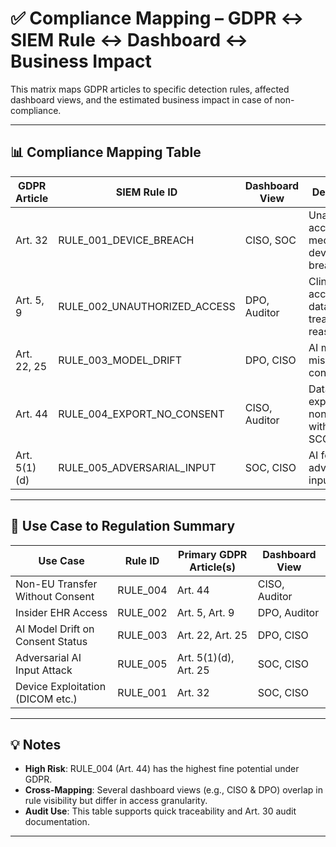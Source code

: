 # ✅ Compliance Mapping – GDPR ↔ SIEM Rule ↔ Dashboard ↔ Business Impact

This matrix maps GDPR articles to specific detection rules, affected dashboard views, and the estimated business impact in case of non-compliance.

---

## 📊 Compliance Mapping Table

| GDPR Article | SIEM Rule ID                  | Dashboard View      | Description                                       | Business Impact (€)        |
|--------------|-------------------------------|---------------------|---------------------------------------------------|-----------------------------|
| Art. 32      | RULE_001_DEVICE_BREACH        | CISO, SOC           | Unauthorized access via medical device breach     | €1.5M fine + brand damage   |
| Art. 5, 9    | RULE_002_UNAUTHORIZED_ACCESS  | DPO, Auditor        | Clinician accesses data without treatment reason  | €2M fine + breach report    |
| Art. 22, 25  | RULE_003_MODEL_DRIFT          | DPO, CISO           | AI model misclassifies consent                    | €500K + regulatory scrutiny |
| Art. 44      | RULE_004_EXPORT_NO_CONSENT    | CISO, Auditor       | Data exported to non-EU without SCC/consent       | €20M max fine               |
| Art. 5(1)(d) | RULE_005_ADVERSARIAL_INPUT     | SOC, CISO           | AI fooled by adversarial inputs                   | €1M + operational disruption |

---

## 🧠 Use Case to Regulation Summary

| Use Case                          | Rule ID       | Primary GDPR Article(s)   | Dashboard View |
|----------------------------------|---------------|----------------------------|----------------|
| Non-EU Transfer Without Consent  | RULE_004      | Art. 44                    | CISO, Auditor  |
| Insider EHR Access               | RULE_002      | Art. 5, Art. 9             | DPO, Auditor   |
| AI Model Drift on Consent Status | RULE_003      | Art. 22, Art. 25           | DPO, CISO      |
| Adversarial AI Input Attack      | RULE_005      | Art. 5(1)(d), Art. 25      | SOC, CISO      |
| Device Exploitation (DICOM etc.)| RULE_001      | Art. 32                    | SOC, CISO      |

---

## 💡 Notes

- **High Risk**: RULE_004 (Art. 44) has the highest fine potential under GDPR.
- **Cross-Mapping**: Several dashboard views (e.g., CISO & DPO) overlap in rule visibility but differ in access granularity.
- **Audit Use**: This table supports quick traceability and Art. 30 audit documentation.

---



